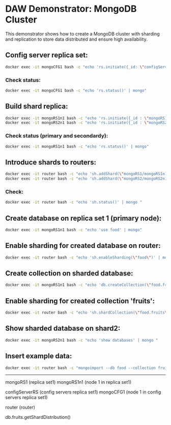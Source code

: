 # DAW Demonstrator: MongoDB Cluster

This demonstrator shows how to create a MongoDB cluster with sharding and replication to store data distributed and ensure high availability.

## Config server replica set:
```bash
docker exec -it mongoCFG1 bash -c "echo 'rs.initiate({_id: \"configServerRS\",configsvr: true, members: [{ _id : 0, host : \"mongoCFG1\" },{ _id : 1, host : \"mongoCFG2\" }, { _id : 2, host : \"mongoCFG3\" }]})' | mongo"
```

### Check status:
```bash
docker exec -it mongoCFG1 bash -c "echo 'rs.status()' | mongo"
```

## Build shard replica:
```bash
docker exec -it mongoRS1n1 bash -c "echo 'rs.initiate({_id : \"mongoRS1\", members: [{ _id : 0, host : \"mongoRS1n1\" },{ _id : 1, host : \"mongoRS1n2\" },{ _id : 2, host : \"mongoRS1n3\" }]})' | mongo"
docker exec -it mongoRS2n1 bash -c "echo 'rs.initiate({_id : \"mongoRS2\", members: [{ _id : 0, host : \"mongoRS2n1\" },{ _id : 1, host : \"mongoRS2n2\" },{ _id : 2, host : \"mongoRS2n3\" }]})' | mongo"
```

### Check status (primary and secondardy):
```bash
docker exec -it mongoRS1n1 bash -c "echo 'rs.status()' | mongo"
```

## Introduce shards to routers:
```bash
docker exec -it router bash -c "echo 'sh.addShard(\"mongoRS1/mongoRS1n1\")' | mongo "
docker exec -it router bash -c "echo 'sh.addShard(\"mongoRS2/mongoRS2n1\")' | mongo "
```

### Check:
```bash
docker exec -it router bash -c "echo 'sh.status()' | mongo "
```

## Create database on replica set 1 (primary node):
```bash
docker exec -it mongoRS1n1 bash -c "echo 'use food' | mongo"
```

## Enable sharding for created database on router:
```bash
docker exec -it router bash -c "echo 'sh.enableSharding(\"food\")' | mongo "
```

## Create collection on sharded database:
```bash
docker exec -it mongoRS1n1 bash -c "echo 'db.createCollection(\"food.fruits\")' | mongo "
```

## Enable sharding for created collection 'fruits':
```bash
docker exec -it router bash -c "echo 'sh.shardCollection(\"food.fruits\", {\"fruit_id\" : "hashed"})' | mongo "
```

## Show sharded database on shard2:
```bash
docker exec -it mongoRS2n1 bash -c "echo 'show databases' | mongo "
```

## Insert example data:
```bash
docker exec -it router bash -c "mongoimport --db food --collection fruits --file ./var/www/html/fruitExample.json"
```
___
mongoRS1 (replica set1)
mongoRS1n1 (node 1 in replica set1)

configServerRS (config servers replica set1)
mongoCFG1 (node 1 in config servers replica set1)

router (router)

db.fruits.getShardDistribution()